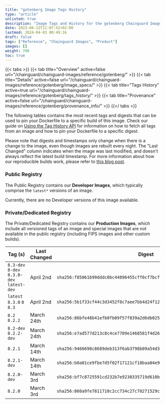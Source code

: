 ```yaml
---
title: "gotenberg Image Tags History"
type: "article"
unlisted: true
description: "Image Tags and History for the gotenberg Chainguard Image"
date: 2023-06-22T11:07:52+02:00
lastmod: 2024-04-03 00:49:16
draft: false
tags: ["Reference", "Chainguard Images", "Product"]
images: []
weight: 700
toc: true
---
```


{{< tabs >}}
{{< tab title="Overview" active=false url="/chainguard/chainguard-images/reference/gotenberg/" >}}
{{< tab title="Details" active=false url="/chainguard/chainguard-images/reference/gotenberg/image_specs/" >}}
{{< tab title="Tags History" active=true url="/chainguard/chainguard-images/reference/gotenberg/tags_history/" >}}
{{< tab title="Provenance" active=false url="/chainguard/chainguard-images/reference/gotenberg/provenance_info/" >}}
{{</ tabs >}}

The following tables contains the most recent tags and digests that can be used to pin your Dockerfile to a specific build of this image. Check our guide on [Using the Tag History API](/chainguard/chainguard-images/using-the-tag-history-api/) for information on how to fetch all tags from an image and how to pin your Dockerfile to a specific digest.

Please note that digests and timestamps only change when there is a change to the image, even though images are rebuilt every night. The "Last Changed" column indicates when the image was last modified, and doesn't always reflect the latest build timestamp. For more information about how our reproducible builds work, please refer to [this blog post](https://www.chainguard.dev/unchained/reproducing-chainguards-reproducible-image-builds).

### Public Registry
The Public Registry contains our **Developer Images**, which typically comprise the `latest*` versions of an image.

Currently, there are no Developer versions of this image available.

### Private/Dedicated Registry
The Private/Dedicated Registry contains our **Production Images**, which include all versioned tags of an image and special images that are not available in the public registry (including FIPS images and other custom builds).

| Tag (s)                                     | Last Changed | Digest                                                                    |
|---------------------------------------------|--------------|---------------------------------------------------------------------------|
|  `8.3-dev` `8-dev` `8.3.0-dev` `latest-dev` | April 2nd    | `sha256:f85061b99dddc0bc44896455cff0cf7bcf9f5d3692e9dfb7345b7727bf8a614c` |
|  `latest` `8.3.0` `8` `8.3`                 | April 2nd    | `sha256:5b1f33cf44c3d3452f0c7aee7bb4d24f12e41c61b6f74852d090a7cc7a0b8198` |
|  `8.2` `8.2.2`                              | March 24th   | `sha256:86bfe48b41efb0fb09f57f839a2d6db02514366e80ebe7d8cce25c03e145f430` |
|  `8.2-dev` `8.2.2-dev`                      | March 24th   | `sha256:e7ad577d213c8c4ce7709e1468581f4d263fe8875af1b288a83c4a43f1292b83` |
|  `8.2.1`                                    | March 14th   | `sha256:9466698c8689deb313f6ab3798b09a54d36263617e3958f035618cb617895c80` |
|  `8.2.1-dev`                                | March 14th   | `sha256:b0a01ce9fbe7d5f02f17121cf18baa04e900362904200e76aff525cfa1f4ace2` |
|  `8.2.0-dev`                                | March 3rd    | `sha256:bf7c8725591cd232b7e9230335719d610b82f541fa3ce599d9552f31b5b3395e` |
|  `8.2.0`                                    | March 3rd    | `sha256:060a9fe7811710c2cc734c27c70271529c0655877512f4b389c93b96c40bf3bd` |

